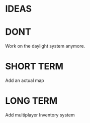 # IDEAS


# DONT
Work on the daylight system anymore. 


# SHORT TERM
Add an actual map

# LONG TERM
Add multiplayer
Inventory system

